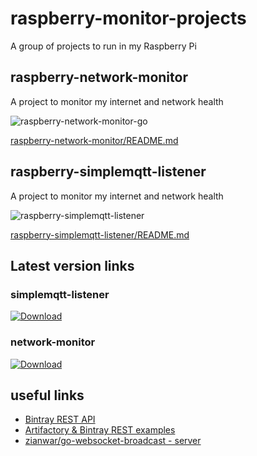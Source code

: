 # raspberry-monitor-projects #

A group of projects to run in my Raspberry Pi

## raspberry-network-monitor ##

A project to monitor my internet and network health

![raspberry-network-monitor-go](https://github.com/Eldius/raspberry-monitor-projects/workflows/raspberry-network-monitor-go/badge.svg)

[raspberry-network-monitor/README.md](raspberry-network-monitor/README.md)

## raspberry-simplemqtt-listener ##

A project to monitor my internet and network health

![raspberry-simplemqtt-listener](https://github.com/Eldius/raspberry-monitor-projects/workflows/raspberry-simplemqtt-listener-go/badge.svg)

[raspberry-simplemqtt-listener/README.md](raspberry-simplemqtt-listener/README.md)

## Latest version links ##

### simplemqtt-listener ###

[ ![Download](https://api.bintray.com/packages/eldius/raspberry-tools/simplemqtt-listener/images/download.svg) ](https://bintray.com/eldius/raspberry-tools/simplemqtt-listener/_latestVersion)

### network-monitor ###

[ ![Download](https://api.bintray.com/packages/eldius/raspberry-tools/network-monitor/images/download.svg) ](https://bintray.com/eldius/raspberry-tools/network-monitor/_latestVersion)

## useful links ##

- [Bintray REST API](https://bintray.com/docs/api/)
- [Artifactory & Bintray REST examples](https://gist.github.com/perfecto25/8ad606be41b1d7b4bb6a0327f4c91fd8)
- [zianwar/go-websocket-broadcast - server](https://github.com/zianwar/go-websocket-broadcast/tree/master/server)
